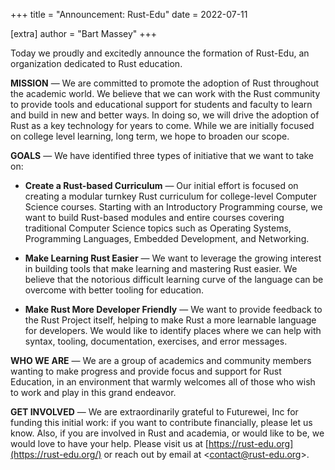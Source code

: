 +++
title = "Announcement: Rust-Edu"
date = 2022-07-11

[extra]
author = "Bart Massey"
+++

Today we proudly and excitedly announce the formation of
Rust-Edu, an organization dedicated to Rust education.

**MISSION** — We are committed to promote the adoption of Rust
throughout the academic world. We believe that we can work with the Rust
community to provide tools and educational support for students and
faculty to learn and build in new and better ways. In doing so, we will
drive the adoption of Rust as a key technology for years to come. While
we are initially focused on college level learning, long term, we hope
to broaden our scope.

**GOALS** — We have identified three types of initiative that we want to
take on:

*   **Create a Rust-based Curriculum** — Our initial effort is focused
    on creating a modular turnkey Rust curriculum for college-level
    Computer Science courses. Starting with an Introductory
    Programming course, we want to build Rust-based modules and entire
    courses covering traditional Computer Science topics such as
    Operating Systems, Programming Languages, Embedded Development,
    and Networking.

*   **Make Learning Rust Easier** — We want to leverage the growing
    interest in building tools that make learning and mastering Rust
    easier. We believe that the notorious difficult learning curve of
    the language can be overcome with better tooling for education.

-   **Make Rust More Developer Friendly** — We want to provide feedback
    to the Rust Project itself, helping to make Rust a more learnable
    language for developers. We would like to identify places where we
    can help with syntax, tooling, documentation, exercises,
    and error messages.

**WHO WE ARE** — We are a group of academics and community
members wanting to make progress and provide focus and
support for Rust Education, in an environment that warmly
welcomes all of those who wish to work and play in this
grand endeavor.

**GET INVOLVED** — We are extraordinarily grateful to
Futurewei, Inc for funding this initial work: if you want to
contribute financially, please let us know. Also, if you are
involved in Rust and academia, or would like to be, we would
love to have your help. Please visit us at
[https://rust-edu.org](https://rust-edu.org/) or reach out
by email at
&lt;[contact@rust-edu.org](email:contact@rust-edu.org)&gt;.

